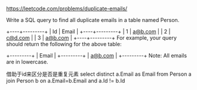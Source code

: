 https://leetcode.com/problems/duplicate-emails/


Write a SQL query to find all duplicate emails in a table named Person.

+----+---------+
| Id | Email   |
+----+---------+
| 1  | a@b.com |
| 2  | c@d.com |
| 3  | a@b.com |
+----+---------+
For example, your query should return the following for the above table:

+---------+
| Email   |
+---------+
| a@b.com |
+---------+
Note: All emails are in lowercase.



借助于id来区分是否是重复元素
select  distinct a.Email as Email from Person a join Person b on a.Email=b.Email and a.Id != b.Id


